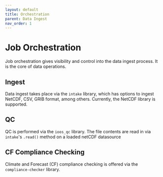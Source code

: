 ```yaml
---
layout: default
title: Orchestration
parent: Data Ingest
nav_order: 1
---
```


# Job Orchestration

Job orchestration gives visibility and control into the data ingest process. It is the core of data operations.

## Ingest

Data ingest takes place via the `intake` library, which has options to ingest
NetCDF, CSV, GRIB format, among others.  Currently, the NetCDF library is
supported.

## QC

QC is performed via the `ioos_qc` library.  The file contents are read in via
`intake`'s `.read()` method on a loaded netCDF datasource

## CF Compliance Checking

Climate and Forecast (CF) compliance checking is offered via the `compliance-checker`
library.
